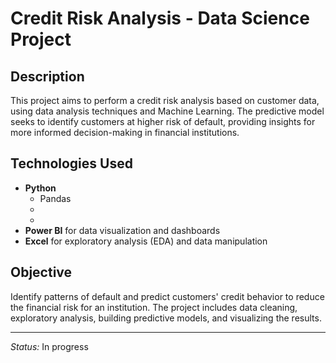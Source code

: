 # Credit Risk Analysis - Data Science Project

## Description

This project aims to perform a credit risk analysis based on customer data, using data analysis techniques and Machine Learning. The predictive model seeks to identify customers at higher risk of default, providing insights for more informed decision-making in financial institutions.

## Technologies Used

- **Python**
  - Pandas
  -
  -
- **Power BI** for data visualization and dashboards
- **Excel** for exploratory analysis (EDA) and data manipulation 

## Objective

Identify patterns of default and predict customers' credit behavior to reduce the financial risk for an institution. The project includes data cleaning, exploratory analysis, building predictive models, and visualizing the results.

---

*Status:* In progress
